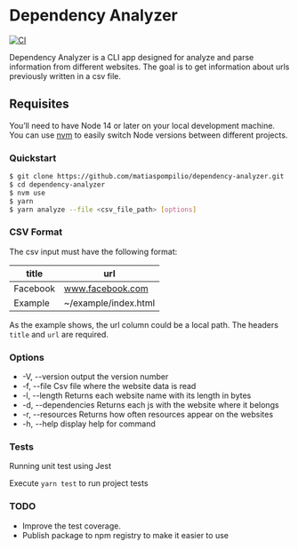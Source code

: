 # Dependency Analyzer
[![CI](https://github.com/matiaspompilio/dependency-analyzer/actions/workflows/ci.yml/badge.svg)](https://github.com/matiaspompilio/dependency-analyzer/actions/workflows/ci.yml)

Dependency Analyzer is a CLI app designed for analyze and parse information from different websites. The goal is to get information about urls previously written in a csv file.

## Requisites

You’ll need to have Node 14 or later on your local development machine. You can use [nvm](https://github.com/nvm-sh/nvm) to easily switch Node versions between different projects.

### Quickstart

```sh
$ git clone https://github.com/matiaspompilio/dependency-analyzer.git
$ cd dependency-analyzer
$ nvm use
$ yarn
$ yarn analyze --file <csv_file_path> [options]
```

### CSV Format

The csv input must have the following format:

| title             | url                                                                    |
| ----------------- | ---------------------------------------------------------------------- |
| Facebook          | www.facebook.com                                                       |
| Example           | ~/example/index.html

As the example shows, the url column could be a local path.
The headers `title` and `url` are required.

### Options

- -V, --version output the version number
- -f, --file <path> Csv file where the website data is read
- -l, --length Returns each website name with its length in bytes
- -d, --dependencies Returns each js with the website where it belongs
- -r, --resources Returns how often resources appear on the websites
- -h, --help display help for command

### Tests

Running unit test using Jest

Execute `yarn test` to run project tests

### TODO

- Improve the test coverage.
- Publish package to npm registry to make it easier to use
